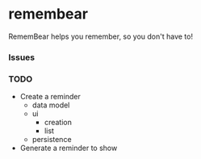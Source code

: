 remembear
=========

RememBear helps you remember, so you don't have to!

### Issues

### TODO
* Create a reminder
  * data model
  * ui
    * creation
    * list
  * persistence
* Generate a reminder to show

